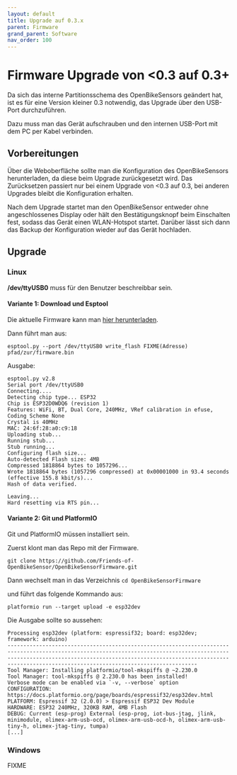 ```yaml
---
layout: default
title: Upgrade auf 0.3.x
parent: Firmware
grand_parent: Software
nav_order: 100
---
```


# Firmware Upgrade von <0.3 auf 0.3+

Da sich das interne Partitionsschema des OpenBikeSensors geändert hat, ist es für eine Version kleiner 0.3 notwendig, das Upgrade über den USB-Port durchzuführen.

Dazu muss man das Gerät aufschrauben und den internen USB-Port mit dem PC per Kabel verbinden.

## Vorbereitungen
Über die Weboberfläche sollte man die Konfiguration des OpenBikeSensors herunterladen, da diese beim Upgrade zurückgesetzt wird. Das Zurücksetzen passiert nur bei einem Upgrade von <0.3 auf 0.3, bei anderen Upgrades bleibt die Konfiguration erhalten.

Nach dem Upgrade startet man den OpenBikeSensor entweder ohne angeschlossenes Display oder hält den Bestätigungsknopf beim Einschalten fest, sodass das Gerät einen WLAN-Hotspot startet. Darüber lässt sich dann das Backup der Konfiguration wieder auf das Gerät hochladen.

## Upgrade
### Linux
**/dev/ttyUSB0** muss für den Benutzer beschreibbar sein.

#### Variante 1: Download und Esptool
Die aktuelle Firmware kann man [hier herunterladen](https://github.com/Friends-of-OpenBikeSensor/OpenBikeSensorFirmware/releases).

Dann führt man aus:

````esptool.py --port /dev/ttyUSB0 write_flash FIXME(Adresse) pfad/zur/firmware.bin````

Ausgabe:

````
esptool.py v2.8
Serial port /dev/ttyUSB0
Connecting....
Detecting chip type... ESP32
Chip is ESP32D0WDQ6 (revision 1)
Features: WiFi, BT, Dual Core, 240MHz, VRef calibration in efuse, Coding Scheme None
Crystal is 40MHz
MAC: 24:6f:28:a0:c9:18
Uploading stub...
Running stub...
Stub running...
Configuring flash size...
Auto-detected Flash size: 4MB
Compressed 1818864 bytes to 1057296...
Wrote 1818864 bytes (1057296 compressed) at 0x00001000 in 93.4 seconds (effective 155.8 kbit/s)...
Hash of data verified.

Leaving...
Hard resetting via RTS pin...
````

#### Variante 2: Git und PlatformIO
Git und PlatformIO müssen installiert sein.

Zuerst klont man das Repo mit der Firmware.

````git clone https://github.com/Friends-of-OpenBikeSensor/OpenBikeSensorFirmware.git````

Dann wechselt man in das Verzeichnis
````cd OpenBikeSensorFirmware````

und führt das folgende Kommando aus:

````platformio run --target upload -e esp32dev````

Die Ausgabe sollte so aussehen:

````
Processing esp32dev (platform: espressif32; board: esp32dev; framework: arduino)
------------------------------------------------------------------------------------------------------------------------------------------------------------------------------------------------------------------------------------------------------------------------------
Tool Manager: Installing platformio/tool-mkspiffs @ ~2.230.0
Tool Manager: tool-mkspiffs @ 2.230.0 has been installed!
Verbose mode can be enabled via `-v, --verbose` option
CONFIGURATION: https://docs.platformio.org/page/boards/espressif32/esp32dev.html
PLATFORM: Espressif 32 (2.0.0) > Espressif ESP32 Dev Module
HARDWARE: ESP32 240MHz, 320KB RAM, 4MB Flash
DEBUG: Current (esp-prog) External (esp-prog, iot-bus-jtag, jlink, minimodule, olimex-arm-usb-ocd, olimex-arm-usb-ocd-h, olimex-arm-usb-tiny-h, olimex-jtag-tiny, tumpa)
[...]
````

### Windows
FIXME

